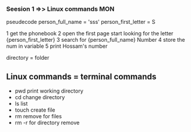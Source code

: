 ### Seesion 1 =>> Linux commands MON

pseudecode
person_full_name = 'sss'
person_first_letter = S

1 get the phonebook
2 open the first page
start looking for the letter {person_first_letter}
3 search for {person_full_name} Number
4 store the num in variable
5 print Hossam's number

directory = folder

## Linux commands = terminal commands

- pwd print working directory
- cd change directory
- ls list
- touch create file
- rm remove for files
- rm -r for directory remove
